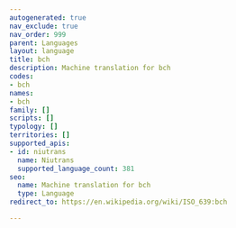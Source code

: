 ```yaml
---
autogenerated: true
nav_exclude: true
nav_order: 999
parent: Languages
layout: language
title: bch
description: Machine translation for bch
codes:
- bch
names:
- bch
family: []
scripts: []
typology: []
territories: []
supported_apis:
- id: niutrans
  name: Niutrans
  supported_language_count: 381
seo:
  name: Machine translation for bch
  type: Language
redirect_to: https://en.wikipedia.org/wiki/ISO_639:bch

---
```


